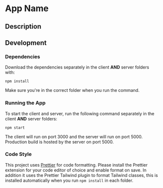 # App Name


## Description


## Development


### Dependencies

Download the dependencies separately in the client **AND** server folders with:

```npm install```

Make sure you're in the correct folder when you run the command.


### Running the App

To start the client and server, run the following command separately in the client **AND** server folders:

```npm start```

The client will run on port 3000 and the server will run on port 5000. Production build is hosted by the server on port 5000.


### Code Style

This project uses [Prettier](https://prettier.io/) for code formatting. Please install the Prettier extension for your code editor of choice and enable format on save. In addition it uses the Prettier Tailwind plugin to format Tailwind classes, this is installed automatically when you run `npm install` in each folder.
